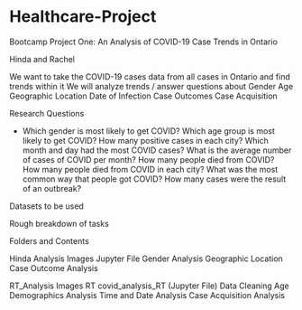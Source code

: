 # Healthcare-Project
Bootcamp Project One: An Analysis of COVID-19 Case Trends in Ontario

Hinda and Rachel

We want to take the COVID-19 cases data from all cases in Ontario and find trends within it
We will analyze trends / answer questions about
  Gender
  Age
  Geographic Location
  Date of Infection
  Case Outcomes
  Case Acquisition


Research Questions
- Which gender is most likely to get COVID?
Which age group is most likely to get COVID?
How many positive cases in each city?
Which month and day had the most COVID cases?
What is the average number of cases of COVID per month?
How many people died from COVID? 
How many people died from COVID in each city?
What was the most common way that people got COVID? 
How many cases were the result of an outbreak?



Datasets to be used

Rough breakdown of tasks


Folders and Contents

Hinda Analysis
Images
Jupyter File
Gender Analysis
Geographic Location
Case Outcome Analysis

RT_Analysis
Images RT
covid_analysis_RT (Jupyter File)
Data Cleaning
Age Demographics Analysis
Time and Date Analysis
Case Acquisition Analysis
